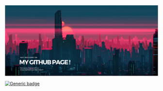 ![Cover](https://github.com/Silentium7/Silentium7/blob/main/assets/MY%20GITHUB%20PAGE%20v3.png)

[![Generic badge](https://img.shields.io/badge/<SUBJECT>-<STATUS>-<COLOR>.svg)](https://shields.io/)













<!--
**Silentium7/Silentium7** is a ✨ _special_ ✨ repository because its `README.md` (this file) appears on your GitHub profile.

Here are some ideas to get you started:

- 🔭 I’m currently working on ...
- 🌱 I’m currently learning ...
- 👯 I’m looking to collaborate on ...
- 🤔 I’m looking for help with ...
- 💬 Ask me about ...
- 📫 How to reach me: ...
- 😄 Pronouns: ...
- ⚡ Fun fact: ...
-->
